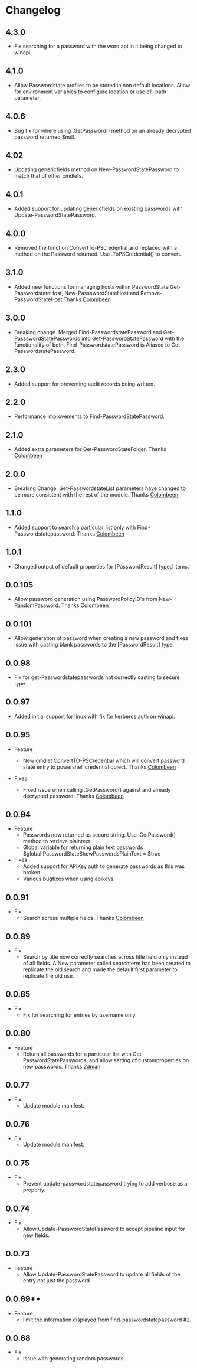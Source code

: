 # Changelog

## 4.3.0

+ Fix searching for a password with the word api in it being changed to winapi.

## 4.1.0

+ Allow Passwordstate profiles to be stored in non default locations. Allow for environment variables to configure location or use of -path parameter.

## 4.0.6

+ Bug fix for where using .GetPassword() method on an already decrypted password returned $null.

## 4.02

+ Updating genericfields method on New-PasswordStatePassword to match that of other cmdlets.

## 4.0.1

+ Added support for updating genericfields on existing passwords with Update-PasswordStatePassword.

## 4.0.0

+ Removed the function ConvertTo-PScredential and replaced with a method on the Password returned. Use .ToPSCredential() to convert.

## 3.1.0

+ Added new functions for managing hosts within PasswordState Get-PasswordstateHost, New-PassswordStateHost and Remove-PasswordStateHost.Thanks [Colombeen](https://github.com/colombeen)

## 3.0.0

+ Breaking change. Merged Find-PasswordstatePassword and Get-PassswordStatePasswords into Get-PasswordStatePassword with the functionality of both. Find-PasswordstatePassword is Aliased to Get-PasswordstatePassword.

## 2.3.0

+ Added support for preventing audit records being written.

## 2.2.0

+ Performance improvements to Find-PasswordStatePassword.

## 2.1.0

+ Added extra parameters for Get-PasswordStateFolder. Thanks [Colombeen](https://github.com/colombeen)

## 2.0.0

+ Breaking Change. Get-PasswordstateList parameters have changed to be more consistent with the rest of the module. Thanks [Colombeen](https://github.com/colombeen)

## 1.1.0

+ Added support to search a particular list only with Find-Passwordstatepassword. Thanks [Colombeen](https://github.com/colombeen)

## 1.0.1

+ Changed output of default properties for \[PasswordResult\] typed items.

## 0.0.105

+ Allow password generation using PasswordPolicyID's from New-RandomPassword. Thanks [Colombeen](https://github.com/colombeen)

## 0.0.101

+ Allow generation of password when creating a new password and fixes issue with casting blank passwords to the \[PasswordResult\] type.

## 0.0.98

+ Fix for get-Passwordstatepasswords not correctly casting to secure type.

## 0.0.97

+ Added initial support for linux with fix for kerberos auth on winapi.

## 0.0.95

+ Feature
  + New cmdlet ConvertTO-PSCredential which will convert password state entry to powershell credential object. Thanks [Colombeen](https://github.com/colombeen)

+ Fixes
  + Fixed issue when calling .GetPassword() against and already decrypted password. Thanks [Colombeen](https://github.com/colombeen)

## 0.0.94

+ Feature
  + Passwords now returned as secure string. Use .GetPassword() method to retrieve plaintext
  + Global variable for returning plain text passwords $global:PasswordStateShowPasswordsPlainText = $true
+ Fixes
  + Added support for APIKey auth to generate passwords as this was broken.
  + Various bugfixes when using apikeys.

## 0.0.91

+ Fix
  + Search across multiple fields. Thanks [Colombeen](https://github.com/colombeen)

## 0.0.89

+ Fix
  + Search by title now correctly searches across title field only instead of all fields. A New parameter called searchterm has been created to replicate the old search and made the default first parameter to replicate the old use.

## 0.0.85

+ Fix
  + Fix for searching for entries by username only.

## 0.0.80

+ Feature
  + Return all passwords for a particular list with Get-PasswordStatePasswords, and allow setting of customproperties on new passwords. Thanks [2dman](https://github.com/2Dman)

## 0.0.77

+ Fix
  + Update module manifest.

## 0.0.76

+ Fix
  + Update module manifest.

## 0.0.75

+ Fix
  + Prevent update-passwordstatepassword trying to add verbose as a property.

## 0.0.74

+ Fix
  + Allow Update-PasswordStatePassword to accept pipeline input for new fields.

## 0.0.73

+ Feature
  + Allow Update-PasswordStatePassword to update all fields of the entry not just the password.

## 0.0.69**

+ Feature
  + limit the information displayed from find-passwordstatepassword #2.

## 0.0.68

+ Fix
  + Issue with generating random passwords.
